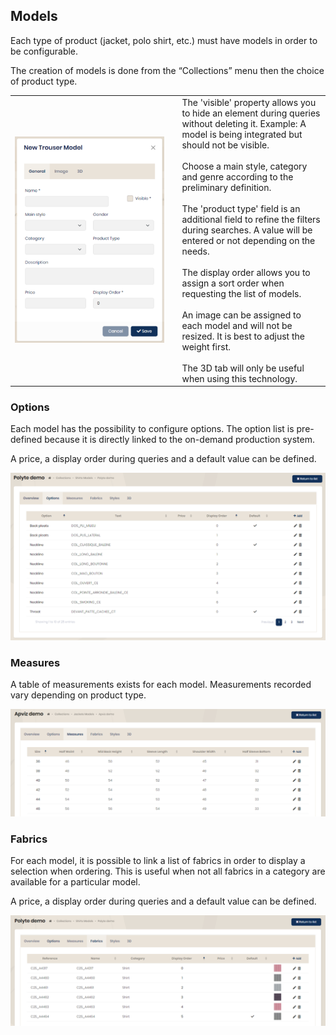 ## Models

Each type of product (jacket, polo shirt, etc.) must have models in order to be configurable.

The creation of models is done from the “Collections” menu then the choice of product type.

<table>
    <tbody>
        <tr class="border-0">
            <td align="left" width="450" class="border-0">
                <img src="../Images/Administration/NewModel.png" alt="Nouveau modèle" class="shadow-sm" />
            </td >
            <td class="border-0"></td>
            <td width="350" class="border-0">
                The 'visible' property allows you to hide an element during queries without deleting it. Example: A model is being integrated but should not be visible.<br/><br/>
                Choose a main style, category and genre according to the preliminary definition.<br/><br/>
                The 'product type' field is an additional field to refine the filters during searches. A value will be entered or not depending on the needs.<br/><br/>
                The display order allows you to assign a sort order when requesting the list of models.<br/><br/>
                An image can be assigned to each model and will not be resized. It is best to adjust the weight first.<br/><br/>
                The 3D tab will only be useful when using this technology.
            </td>
        </tr>
    </tbody>
</table>

### Options

Each model has the possibility to configure options. The option list is pre-defined because it is directly linked to the on-demand production system.

A price, a display order during queries and a default value can be defined.

<img src="../Images/Administration/Options.png" alt="Options" class="shadow-sm" />

### Measures

A table of measurements exists for each model. Measurements recorded vary depending on product type.

<img src="../Images/Administration/Measures.png" alt="Measures" class="shadow-sm" />

### Fabrics

For each model, it is possible to link a list of fabrics in order to display a selection when ordering. This is useful when not all fabrics in a category are available for a particular model.

A price, a display order during queries and a default value can be defined.

<img src="../Images/Administration/FabricsModels.png" alt="Fabrics" class="shadow-sm" />
